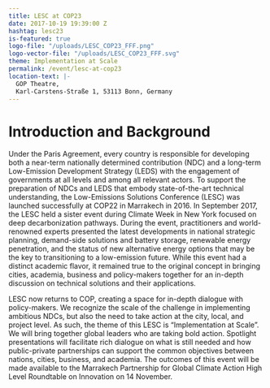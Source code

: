 ```yaml
---
title: LESC at COP23
date: 2017-10-19 19:39:00 Z
hashtag: lesc23
is-featured: true
logo-file: "/uploads/LESC_COP23_FFF.png"
logo-vector-file: "/uploads/LESC_COP23_FFF.svg"
theme: Implementation at Scale
permalink: /event/lesc-at-cop23
location-text: |-
  GOP Theatre,
  Karl-Carstens-Straße 1, 53113 Bonn, Germany
---
```

# Introduction and Background

Under the Paris Agreement, every country is responsible for developing both a near-term nationally determined contribution (NDC) and a long-term Low-Emission Development Strategy (LEDS) with the engagement of governments at all levels and among all relevant actors. To support the preparation of NDCs and LEDS that embody state-of-the-art technical understanding, the Low-Emissions Solutions Conference (LESC) was launched successfully at COP22 in Marrakech in 2016.  In September 2017, the LESC held a sister event during Climate Week in New York focused on deep decarbonization pathways. During the event, practitioners and world-renowned experts presented the latest developments in national strategic planning, demand-side solutions and battery storage, renewable energy penetration, and the status of new alternative energy options that may be the key to transitioning to a low-emission future. While this event had a distinct academic flavor, it remained true to the original concept in bringing cities, academia, business and policy-makers together for an in-depth discussion on technical solutions and their applications.

LESC now returns to COP, creating a space for in-depth dialogue with policy-makers. We recognize the scale of the challenge in implementing ambitious NDCs, but also the need to take action at the city, local, and project level. As such, the theme of this LESC is “Implementation at Scale”. We will bring together global leaders who are taking bold action.  Spotlight presentations will facilitate rich dialogue on what is still needed and how public-private partnerships can support the common objectives between nations, cities, business, and academia. The outcomes of this event will be made available to the Marrakech Partnership for Global Climate Action High Level Roundtable on Innovation on 14 November.

